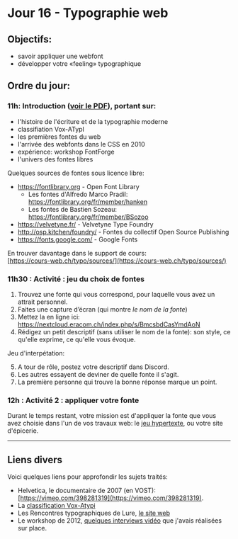 # Jour 16 - Typographie web

## Objectifs:

- savoir appliquer une webfont
- développer votre «feeling» typographique

## Ordre du jour:

### 11h: Introduction ([voir le PDF](Typographie-2020.pdf)), portant sur: 

- l'histoire de l'écriture et de la typographie moderne
- classifiation Vox-ATypI
- les premières fontes du web
- l'arrivée des webfonts dans le CSS en 2010
- expérience: workshop FontForge
- l'univers des fontes libres

Quelques sources de fontes sous licence libre:

- https://fontlibrary.org - Open Font Library
  - Les fontes d'Alfredo Marco Pradil: https://fontlibrary.org/fr/member/hanken
  - Les fontes de Bastien Sozeau: https://fontlibrary.org/fr/member/BSozoo
- https://velvetyne.fr/ - Velvetyne Type Foundry
- http://osp.kitchen/foundry/ - Fontes du collectif Open Source Publishing
- https://fonts.google.com/ - Google Fonts

En trouver davantage dans le support de cours:  
[https://cours-web.ch/typo/sources/](https://cours-web.ch/typo/sources/)

### 11h30 : Activité : jeu du choix de fontes

1. Trouvez une fonte qui vous correspond, pour laquelle vous avez un attrait personnel.
2. Faites une capture d’écran (qui montre *le nom de la fonte*)
3. Mettez la en ligne ici: https://nextcloud.eracom.ch/index.php/s/BmcsbdCasYmdAoN
4. Rédigez un petit descriptif (sans utiliser le nom de la fonte): son style, ce qu'elle exprime, ce qu'elle vous évoque.

Jeu d'interpétation:

5. A tour de rôle, postez votre descriptif dans Discord.
6. Les autres essayent de deviner de quelle fonte il s'agit.
7. La première personne qui trouve la bonne réponse marque un point.

### 12h : Activité 2 : appliquer votre fonte

Durant le temps restant, votre mission est d'appliquer la fonte que vous avez choisie dans l'un de vos travaux web: le [jeu hypertexte](https://github.com/eracom-id491/Histoire-de-la-vie), ou votre site d'épicerie.

---

## Liens divers

Voici quelques liens pour approfondir les sujets traités:

- Helvetica, le documentaire de 2007 (en VOST): [https://vimeo.com/398281319](https://vimeo.com/398281319).
- La [classification Vox-Atypi](https://fr.wikipedia.org/wiki/Classification_Vox-Atypi)
- Les Rencontres typographiques de Lure, [le site web](https://www.delure.org/)
- Le workshop de 2012, [quelques interviews vidéo](https://greyscalepress.com/2012/interviews/font-design-interviews/) que j'avais réalisées sur place.
